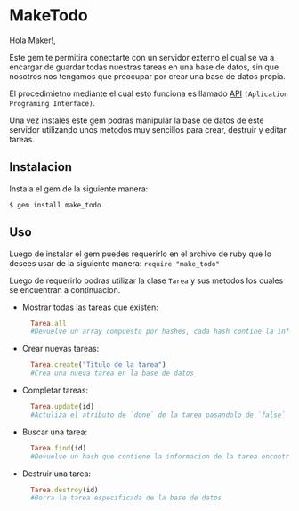 # MakeTodo

Hola Maker!,

Este gem te permitira conectarte con un servidor externo el cual se va a encargar de guardar todas nuestras tareas en una base de datos, sin que nosotros nos tengamos que preocupar por crear una base de datos propia.

El procedimietno mediante el cual esto funciona es llamado [API](https://en.wikipedia.org/wiki/Application_programming_interface) `(Aplication Programing Interface)`.

Una vez instales este gem podras manipular la base de datos de este servidor utilizando unos metodos muy sencillos para crear, destruir y editar tareas.

## Instalacion

Instala el gem de la siguiente manera:

    $ gem install make_todo

## Uso

Luego de instalar el gem puedes requerirlo en el archivo de ruby que lo desees usar de la siguiente manera: `require "make_todo"`

Luego de requerirlo podras utilizar la clase `Tarea` y sus metodos los cuales se encuentran a continuacion.

- Mostrar todas las tareas que existen:

    ``` ruby
      Tarea.all
      #Devuelve un array compuesto por hashes, cada hash contine la informacion de cada tarea
    ```
- Crear nuevas tareas:

    ``` ruby
      Tarea.create("Titulo de la tarea")
      #Crea una nueva tarea en la base de datos
    ```
- Completar tareas:

    ``` ruby
      Tarea.update(id)
      #Actuliza el atributo de `done` de la tarea pasandolo de `false` a `true`
    ```
- Buscar una tarea:

    ``` ruby
      Tarea.find(id)
      #Devuelve un hash que contiene la informacion de la tarea encontrada
    ```
- Destruir una tarea:

    ``` ruby
      Tarea.destroy(id)
      #Borra la tarea especificada de la base de datos
    ```


